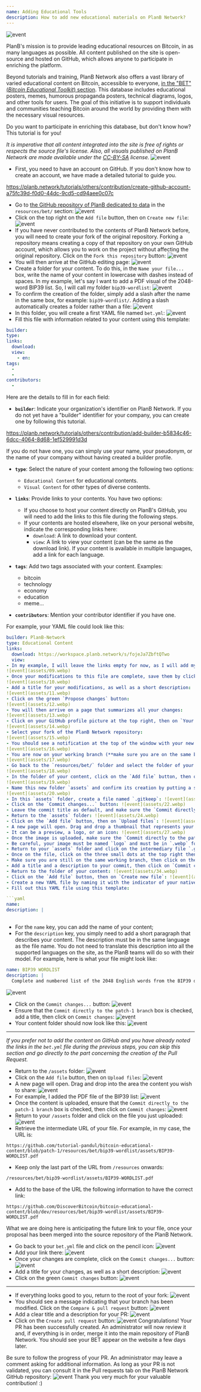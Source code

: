 ```yaml
---
name: Adding Educational Tools
description: How to add new educational materials on PlanB Network?
---
```

![event](assets/cover.webp)

PlanB's mission is to provide leading educational resources on Bitcoin, in as many languages as possible. All content published on the site is open-source and hosted on GitHub, which allows anyone to participate in enriching the platform.

Beyond tutorials and training, PlanB Network also offers a vast library of varied educational content on Bitcoin, accessible to everyone, [in the "BET" (_Bitcoin Educational Toolkit_) section](https://planb.network/resources/bet). This database includes educational posters, memes, humorous propaganda posters, technical diagrams, logos, and other tools for users. The goal of this initiative is to support individuals and communities teaching Bitcoin around the world by providing them with the necessary visual resources.

Do you want to participate in enriching this database, but don't know how? This tutorial is for you!

*It is imperative that all content integrated into the site is free of rights or respects the source file's license. Also, all visuals published on PlanB Network are made available under the [CC-BY-SA](https://creativecommons.org/licenses/by-sa/4.0/) license.*
![event](assets/01.webp)
- First, you need to have an account on GitHub. If you don't know how to create an account, we have made a detailed tutorial to guide you.

https://planb.network/tutorials/others/contribution/create-github-account-a75fc39d-f0d0-44dc-9cd5-cd94aee0c07c


- Go to [the GitHub repository of PlanB dedicated to data](https://github.com/PlanB-Network/bitcoin-educational-content/tree/dev/resources/bet) in the `resources/bet/` section:
![event](assets/02.webp)
- Click on the top right on the `Add file` button, then on `Create new file`:
![event](assets/03.webp)
- If you have never contributed to the contents of PlanB Network before, you will need to create your fork of the original repository. Forking a repository means creating a copy of that repository on your own GitHub account, which allows you to work on the project without affecting the original repository. Click on the `Fork this repository` button:
![event](assets/04.webp)
- You will then arrive at the GitHub editing page:
![event](assets/05.webp)
- Create a folder for your content. To do this, in the `Name your file...` box, write the name of your content in lowercase with dashes instead of spaces. In my example, let's say I want to add a PDF visual of the 2048-word BIP39 list. So, I will call my folder `bip39-wordlist`: ![event](assets/06.webp)
- To confirm the creation of the folder, simply add a slash after the name in the same box, for example: `bip39-wordlist/`. Adding a slash automatically creates a folder rather than a file:
![event](assets/07.webp)
- In this folder, you will create a first YAML file named `bet.yml`:
![event](assets/08.webp)
- Fill this file with information related to your content using this template:

```yaml
builder: 
type: 
links:
  download: 
  view: 
    - en: 
tags:
  - 
  - 
contributors:
  - 
```

Here are the details to fill in for each field:

- **`builder`**: Indicate your organization's identifier on PlanB Network. If you do not yet have a "builder" identifier for your company, you can create one by following this tutorial.

https://planb.network/tutorials/others/contribution/add-builder-b5834c46-6dcc-4064-8d68-1ef529991d3d

 If you do not have one, you can simply use your name, your pseudonym, or the name of your company without having created a builder profile.

- **`type`**: Select the nature of your content among the following two options:
	- `Educational Content` for educational contents.
	- `Visual Content` for other types of diverse contents.

- **`links`**: Provide links to your contents. You have two options:
	- If you choose to host your content directly on PlanB's GitHub, you will need to add the links to this file during the following steps.
	- If your contents are hosted elsewhere, like on your personal website, indicate the corresponding links here:
	    - `download`: A link to download your content.
	    - `view`: A link to view your content (can be the same as the download link). If your content is available in multiple languages, add a link for each language.

- **`tags`**: Add two tags associated with your content. Examples:
	- bitcoin
	- technology
	- economy
	- education
	- meme...

- **`contributors`**: Mention your contributor identifier if you have one.

For example, your YAML file could look like this:

```yaml
builder: PlanB-Network
type: Educational Content
links:
  download: https://workspace.planb.network/s/fojeJa7ZbftQTwo
  view:
- In my example, I will leave the links empty for now, as I will add my PDF directly on GitHub:
![event](assets/09.webp)
- Once your modifications to this file are complete, save them by clicking on the `Commit changes...` button:
![event](assets/10.webp)
- Add a title for your modifications, as well as a short description:
![event](assets/11.webp)
- Click on the green `Propose changes` button:
![event](assets/12.webp)
- You will then arrive on a page that summarizes all your changes:
![event](assets/13.webp)
- Click on your GitHub profile picture at the top right, then on `Your Repositories`:
![event](assets/14.webp)
- Select your fork of the PlanB Network repository:
![event](assets/15.webp)
- You should see a notification at the top of the window with your new branch. It is probably called `patch-1`. Click on it:
![event](assets/16.webp)
- You are now on your working branch (**make sure you are on the same branch as your previous modifications, this is important!**):
![event](assets/17.webp)
- Go back to the `resources/bet/` folder and select the folder of your content that you just created in the previous commit:
![event](assets/18.webp)
- In the folder of your content, click on the `Add file` button, then on `Create new file`:
![event](assets/19.webp)
- Name this new folder `assets` and confirm its creation by putting a slash `/` at the end:
![event](assets/20.webp)
- In this `assets` folder, create a file named `.gitkeep`: ![event](assets/21.webp)
- Click on the `Commit changes...` button: ![event](assets/22.webp)
- Leave the commit title as default, and make sure the `Commit directly to the patch-1 branch` box is checked, then click on `Commit changes`: ![event](assets/23.webp)
- Return to the `assets` folder: ![event](assets/24.webp)
- Click on the `Add file` button, then on `Upload files`: ![event](assets/25.webp)
- A new page will open. Drag and drop a thumbnail that represents your content into the area. This image will be displayed on the PlanB Network site: ![event](assets/26.webp)
- It can be a preview, a logo, or an icon: ![event](assets/27.webp)
- Once the image is uploaded, make sure the `Commit directly to the patch-1 branch` box is checked, then click on `Commit changes`: ![event](assets/28.webp)
- Be careful, your image must be named `logo` and must be in `.webp` format. The full file name should therefore be: `logo.webp`: ![event](assets/29.webp)
- Return to your `assets` folder and click on the intermediary file `.gitkeep`: ![event](assets/30.webp)
- Once on the file, click on the three small dots at the top right then on `Delete file`: ![event](assets/31.webp)
- Make sure you are still on the same working branch, then click on the `Commit changes` button: ![event](assets/32.webp)
- Add a title and a description to your commit, then click on `Commit changes`: ![event](assets/33.webp)
- Return to the folder of your content: ![event](assets/34.webp)
- Click on the `Add file` button, then on `Create new file`: ![event](assets/35.webp)
- Create a new YAML file by naming it with the indicator of your native language. This file will be used for the content description. For example, if I want to write my description in English, I will name this file `en.yml`: ![event](assets/36.webp)
- Fill out this YAML file using this template:

```yaml
name: 
description: |
  
```

- For the `name` key, you can add the name of your content;
- For the `description` key, you simply need to add a short paragraph that describes your content. The description must be in the same language as the file name. You do not need to translate this description into all the supported languages on the site, as the PlanB teams will do so with their model. 
For example, here is what your file might look like:

```yaml
name: BIP39 WORDLIST
description: |
  Complete and numbered list of the 2048 English words from the BIP39 dictionary used to encode mnemonic phrases. The document can be printed on a single page.
```

![event](assets/37.webp)
- Click on the `Commit changes...` button:
![event](assets/38.webp)
- Ensure that the `Commit directly to the patch-1 branch` box is checked, add a title, then click on `Commit changes`:
![event](assets/39.webp)
- Your content folder should now look like this:
![event](assets/40.webp)

---

*If you prefer not to add the content on GitHub and you have already noted the links in the `bet.yml` file during the previous steps, you can skip this section and go directly to the part concerning the creation of the Pull Request.*

- Return to the `/assets` folder:
![event](assets/41.webp)
- Click on the `Add file` button, then on `Upload files`:
![event](assets/42.webp)
- A new page will open. Drag and drop into the area the content you wish to share:
![event](assets/43.webp)
- For example, I added the PDF file of the BIP39 list:
![event](assets/44.webp)
- Once the content is uploaded, ensure that the `Commit directly to the patch-1 branch` box is checked, then click on `Commit changes`:
![event](assets/45.webp)
- Return to your `/assets` folder and click on the file you just uploaded:
![event](assets/46.webp)
- Retrieve the intermediate URL of your file. For example, in my case, the URL is:

```url
https://github.com/tutorial-pandul/bitcoin-educational-content/blob/patch-1/resources/bet/bip39-wordlist/assets/BIP39-WORDLIST.pdf
```

- Keep only the last part of the URL from `/resources` onwards:

```url
/resources/bet/bip39-wordlist/assets/BIP39-WORDLIST.pdf
```

- Add to the base of the URL the following information to have the correct link:

```url
https://github.com/DiscoverBitcoin/bitcoin-educational-content/blob/dev/resources/bet/bip39-wordlist/assets/BIP39-WORDLIST.pdf
```

What we are doing here is anticipating the future link to your file, once your proposal has been merged into the source repository of the PlanB Network.
- Go back to your `bet.yml` file and click on the pencil icon: ![event](assets/47.webp)
- Add your link there:
![event](assets/48.webp)
- Once your changes are complete, click on the `Commit changes...` button:
![event](assets/49.webp)
- Add a title for your changes, as well as a short description:
![event](assets/50.webp)
- Click on the green `Commit changes` button:
![event](assets/51.webp)

---

- If everything looks good to you, return to the root of your fork:
![event](assets/52.webp)
- You should see a message indicating that your branch has been modified. Click on the `Compare & pull request` button:
![event](assets/53.webp)
- Add a clear title and a description for your PR:
![event](assets/54.webp)
- Click on the `Create pull request` button:
![event](assets/55.webp)
Congratulations! Your PR has been successfully created. An administrator will now review it and, if everything is in order, merge it into the main repository of PlanB Network. You should see your BET appear on the website a few days later.

Be sure to follow the progress of your PR. An administrator may leave a comment asking for additional information. As long as your PR is not validated, you can consult it in the Pull requests tab on the PlanB Network GitHub repository:
![event](assets/56.webp)
Thank you very much for your valuable contribution! :)
